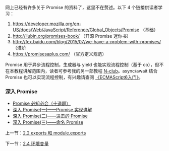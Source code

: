 网上已经有许多关于 Promise 的资料了，这里不在赘述。以下 4 个链接供读者学习：

1. https://developer.mozilla.org/en-US/docs/Web/JavaScript/Reference/Global_Objects/Promise （基础）
2. http://liubin.org/promises-book/ （开源 Promise 迷你书）
3. http://fex.baidu.com/blog/2015/07/we-have-a-problem-with-promises/ （进阶
4. https://promisesaplus.com/ （官方定义规范）
 
Promise 用于异步流程控制，生成器与 yield 也能实现流程控制（基于 co），但不在本教程讲解范围内，读者可参考我的另一部教程 [N-club](https://github.com/nswbmw/N-club)。async/await 结合 Promise 也可以实现流程控制，有兴趣请查阅 [《ECMAScript6入门》](http://es6.ruanyifeng.com/#docs/async#async函数)。

### 深入 Promise

- [Promise 必知必会（十道题）](https://zhuanlan.zhihu.com/p/30797777)
- [深入 Promise(一)——Promise 实现详解](https://zhuanlan.zhihu.com/p/25178630)
- [深入 Promise(二)——进击的 Promise](https://zhuanlan.zhihu.com/p/25198178)
- [深入 Promise(三)——命名 Promise](https://zhuanlan.zhihu.com/p/25199781)

上一节：[2.2 exports 和 module.exports](https://github.com/nswbmw/N-blog/blob/master/book/2.2%20exports%20%E5%92%8C%20module.exports.md)

下一节：[2.4 环境变量](https://github.com/nswbmw/N-blog/blob/master/book/2.4%20%E7%8E%AF%E5%A2%83%E5%8F%98%E9%87%8F.md)
